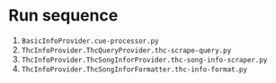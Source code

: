 # Run sequence

1. `BasicInfoProvider.cue-processor.py`
2. `ThcInfoProvider.ThcQueryProvider.thc-scrape-query.py`
3. `ThcInfoProvider.ThcSongInforProvider.thc-song-info-scraper.py`
4. `ThcInfoProvider.ThcSongInforFormatter.thc-info-format.py`
